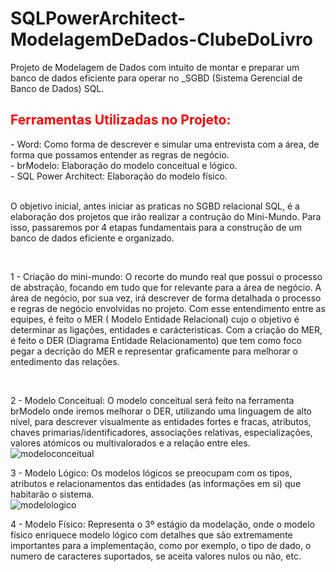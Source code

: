 # SQLPowerArchitect-ModelagemDeDados-ClubeDoLivro
Projeto de Modelagem de Dados com intuito de montar e preparar um banco de dados eficiente para operar no _SGBD (Sistema Gerencial de Banco de Dados) SQL.


<h2 style="color:red">Ferramentas Utilizadas no Projeto:</h2>
- Word: Como forma de descrever e simular uma entrevista com a área, de forma que possamos entender as regras de negócio.<br>
- brModelo: Elaboração do modelo conceitual e lógico.<br>
- SQL Power Architect: Elaboração do modelo físico.


<br>O objetivo inicial, antes iniciar as praticas no SGBD relacional SQL, é a elaboração dos projetos que irão realizar a contrução do Mini-Mundo. Para isso, passaremos por 4 etapas fundamentais para a construção de um banco de dados eficiente e organizado.

<br>

1 - Criação do mini-mundo: O recorte do mundo real que possui o processo de abstração, focando em tudo que for relevante para a área de negócio. A área de negócio, por sua vez, irá descrever de forma detalhada o processo e regras de negócio envolvidas no projeto. Com esse entendimento entre as equipes, é feito o MER ( Modelo Entidade Relacional) cujo o objetivo é determinar as ligações, entidades e carácteristicas.
Com a criação do MER, é feito o DER (Diagrama Entidade Relacionamento) que tem como foco pegar a decrição do MER e representar graficamente para melhorar o entedimento das relações.

<br>

2 - Modelo Conceitual: O modelo conceitual será feito na ferramenta brModelo onde iremos melhorar o DER, utilizando uma linguagem de alto nível, para descrever visualmente as entidades fortes e fracas, atributos, chaves primarias/identificadores, associações relativas, especializações, valores atómicos ou multivalorados e a relação entre eles.
<br>
![modeloconceitual](https://user-images.githubusercontent.com/88864793/214097111-15208fbd-865c-4938-a6fc-5953102b8303.png)

3 - Modelo Lógico: Os modelos lógicos se preocupam com os tipos, atributos e relacionamentos das entidades (as informações em si) que habitarão o sistema.
<br>
![modelologico](https://user-images.githubusercontent.com/88864793/214096641-4c5bdade-8225-4335-a19f-f9677db4a7b6.png)


4 - Modelo Físico: Representa o 3º estágio da modelação, onde o modelo físico enriquece modelo lógico com detalhes que são extremamente importantes para a implementação, como por exemplo, o tipo de dado, o numero de caracteres suportados, se aceita valores nulos ou não, etc. 
